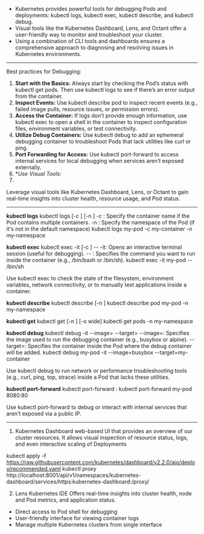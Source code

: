 - Kubernetes provides powerful tools for debugging Pods and deployments: kubectl logs, kubectl exec, kubectl describe, and kubectl debug.
- Visual tools like the Kubernetes Dashboard, Lens, and Octant offer a user-friendly way to monitor and troubleshoot your cluster.
- Using a combination of CLI tools and dashboards ensures a comprehensive approach to diagnosing and resolving issues in Kubernetes environments.

---

Best practices for Debugging:
1. **Start with the Basics:**
Always start by checking the Pod’s status with kubectl get pods. Then use kubectl logs to see if there’s an error output from the container.
2. **Inspect Events:**
Use kubectl describe pod <pod-name> to inspect recent events (e.g., failed image pulls, resource issues, or permission errors).
3. **Access the Container:**
If logs don’t provide enough information, use kubectl exec to open a shell in the container to inspect configuration files, environment variables, or test connectivity.
4. **Utilize Debug Containers:**
Use kubectl debug to add an ephemeral debugging container to troubleshoot Pods that lack utilities like curl or ping.
5. **Port Forwarding for Access:**
Use kubectl port-forward to access internal services for local debugging when services aren’t exposed externally.
6. **Use Visual Tools:*
7. 
Leverage visual tools like Kubernetes Dashboard, Lens, or Octant to gain real-time insights into cluster health, resource usage, and Pod status.

---

**kubectl logs**
kubectl logs <pod-name> [-c <container-name>] [-n <namespace>]
 -c <container-name>: Specify the container name if the Pod contains multiple containers.
 -n <namespace>: Specify the namespace of the Pod (if it's not in the default namespace)
kubectl logs my-pod -c my-container -n my-namespace


**kubectl exec**
kubectl exec -it <pod-name> [-c <container-name>] -- <command>
 -it: Opens an interactive terminal session (useful for debugging).
 -- <command>: Specifies the command you want to run inside the container (e.g., /bin/bash or /bin/sh).
kubectl exec -it my-pod -- /bin/sh

Use kubectl exec to check the state of the filesystem, environment variables, network connectivity, or to manually test applications inside a container.


**kubectl describe**
kubectl describe <resource-type> <resource-name> [-n <namespace>]
kubectl describe pod my-pod -n my-namespace


**kubectl get**
kubectl get <resource-type> [-n <namespace>] [-o wide]
kubectl get pods -n my-namespace


**kubectl debug**
kubectl debug <pod-name> -it --image=<debug-image> --target=<container-name>
 --image=<debug-image>: Specifies the image used to run the debugging container (e.g., busybox or alpine).
 --target=<container-name>: Specifies the container inside the Pod where the debug container will be added.
kubectl debug my-pod -it --image=busybox --target=my-container

Use kubectl debug to run network or performance troubleshooting tools (e.g., curl, ping, top, strace) inside a Pod that lacks these utilities.


**kubectl port-forward**
kubectl port-forward <pod-name> <local-port>:<pod-port>
kubectl port-forward my-pod 8080:80

Use kubectl port-forward to debug or interact with internal services that aren’t exposed via a public IP.


---

1. Kubernetes Dashboard
web-based UI that provides an overview of our cluster resources.
It allows visual inspection of resource status, logs, and even interactive scaling of Deployments

kubectl apply -f https://raw.githubusercontent.com/kubernetes/dashboard/v2.2.0/aio/deploy/recommended.yaml
kubectl proxy
http://localhost:8001/api/v1/namespaces/kubernetes-dashboard/services/https:kubernetes-dashboard:/proxy/


2. Lens Kubernetes IDE
Offers real-time insights into cluster health, node and Pod metrics, and application status.
- Direct access to Pod shell for debugging
- User-friendly interface for viewing container logs
- Manage multiple Kubernetes clusters from single interface
